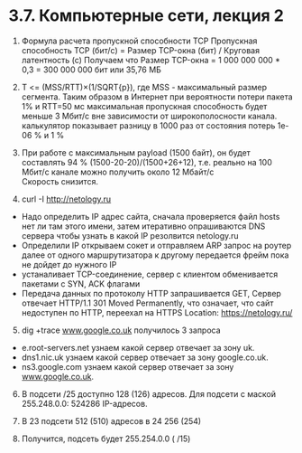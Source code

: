 # 3.7. Компьютерные сети, лекция 2

1. Формула расчета пропускной способности TCP Пропускная способность TCP (бит/с) = Размер TCP-окна (бит) / Круговая латентность (с)
Получаем что Размер TCP-окна = 1 000 000 000 * 0,3 = 300 000 000 бит или 35,76 МБ

2. T <= (MSS/RTT)×(1/SQRT{p}), где MSS - максимальный размер сегмента. Таким образом в Интернет при вероятности потери пакета 1% и RTT=50 мс 
максимальная пропускная способность будет меньше 3 Мбит/с вне зависимости от широкополосности канала.  калькулятор показывает разницу в 1000 раз от состояния потерь 1e-06 % и 1 %

3. При работе с максимальным payload (1500 байт), он будет составлять 94 % (1500-20-20)/(1500+26+12), т.е. реально на 100 Мбит/с канале можно получить около 12 Мбайт/с  
Скорость снизится.

4. curl -I http://netology.ru
* Надо определить IP адрес сайта, сначала проверяется файл hosts нет ли там этого имени, затем итеративно опрашиваются DNS сервера чтобы узнать в какой IP резолвится netology.ru
* Определили IP открываем сокет и отправляем ARP запрос на роутер далее от одного маршрутизатора к другому передается фрейм пока не дойдет до нужного IP
* устаналивает TCP-соединение, сервер с клиентом обменивается пакетами с SYN, ACK флагами
* Передача данных по протоколу HTTP запрашивается GET, Сервер отвечает HTTP/1.1 301 Moved Permanently, что означает, что сайт недоступен по HTTP, переехал на HTTPS Location: https://netology.ru/

5. dig +trace www.google.co.uk получилось 3 запроса 
* е.root-servers.net узнаем какой сервер отвечает за зону uk.
* dns1.nic.uk узнаем какой сервер отвечает за зону google.co.uk.
* ns3.google.com узнаем какой сервер отвечает за зону www.google.co.uk.

6. В подсети /25 доступно 128 (126) адресов. Для подсети с маской 255.248.0.0: 524286 IP-адресов.

7. В 23 подсети 512 (510) адресов в 24 256 (254) 

8. Получится, подсеть будет 255.254.0.0 ( /15)
